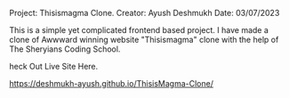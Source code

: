 Project: Thisismagma Clone.
Creator: Ayush Deshmukh
Date: 03/07/2023


This is a simple yet complicated frontend based project.
I have made a clone of Awwward winning website "Thisismagma" clone with the help of The Sheryians Coding School.

heck Out Live Site Here.

https://deshmukh-ayush.github.io/ThisisMagma-Clone/
